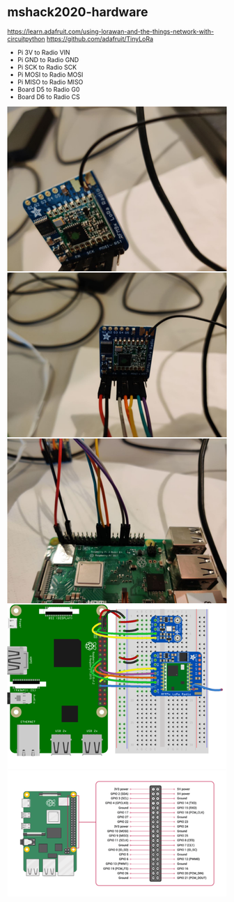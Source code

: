 # mshack2020-hardware

https://learn.adafruit.com/using-lorawan-and-the-things-network-with-circuitpython
https://github.com/adafruit/TinyLoRa

- Pi 3V to Radio VIN 
- Pi GND to Radio GND
- Pi SCK to Radio SCK
- Pi MOSI to Radio MOSI
- Pi MISO to Radio MISO
- Board D5 to Radio G0
- Board D6 to Radio CS

![1](img/photo5438430965249715720.jpg)
![2](img/photo5438430965249715721.jpg)
![3](img/photo5438430965249715722.jpg)
![4](img/wireless_wiring-raspi.png)
![5](img/GPIO-Pinout-Diagram-2.png)